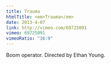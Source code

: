 ```yaml
---
title: Trauma
htmlTitle: <em>Trauma</em>
date: 2013-4-07
link: http://vimeo.com/69725091
vimeo: 69725091
vimeoRatio: "16:9"
---
```


Boom operator. Directed by Ethan Young.
